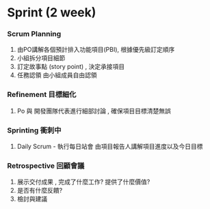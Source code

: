 # Sprint (2 week)
### Scrum Planning
1. 由PO講解各個預計排入功能項目(PBI), 根據優先級訂定順序
2. 小組拆分項目細節
3. 訂定故事點 (story point) , 決定承接項目
5. 任務認領 由小組成員自由認領

### Refinement 目標細化
1. Po 與 開發團隊代表進行細部討論 , 確保項目目標清楚無誤

### Sprinting 衝刺中
1. Daily Scrum - 執行每日站會 由項目報告人講解項目進度以及今日目標

### Retrospective 回顧會議
1. 展示交付成果 , 完成了什麼工作? 提供了什麼價值?
2. 是否有什麼反饋?
3. 檢討與建議


